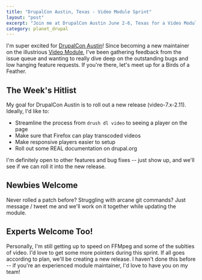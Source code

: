 ```yaml
---
title: "DrupalCon Austin, Texas - Video Module Sprint"
layout: "post"
excerpt: "Join me at DrupalCon Austin June 2-6, Texas for a Video Module \"Birds of a Feather\" sprint on the Video module. See you there!"
category: planet_drupal
---
```

I'm super excited for [DrupalCon Austin](https://austin2014.drupal.org/)! Since becoming a new maintainer on the illustrious [Video Module](http://drupal.org/project/video), I've been gathering feedback from the issue queue and wanting to really dive deep on the outstanding bugs and low hanging feature requests. If you're there, let's meet up for a Birds of a Feather.

## The Week's Hitlist

My goal for DrupalCon Austin is to roll out a new release (video-7.x-2.11). Ideally, I'd like to:

 + Streamline the process from `drush dl video` to seeing a player on the page
 + Make sure that Firefox can play transcoded videos
 + Make responsive players easier to setup
 + Roll out some REAL documentation on drupal.org

I'm definitely open to other features and bug fixes -- just show up, and we'll see if we can roll it into the new release.

## Newbies Welcome

Never rolled a patch before? Struggling with arcane git commands? Just message / tweet me and we'll work on it together while updating the module.

## Experts Welcome Too!

Personally, I'm still getting up to speed on FFMpeg and some of the sublties of video. I'd love to get some more pointers during this sprint. If all goes according to plan, we'll be creating a new release. I haven't done this before -- if you're an experienced module maintainer, I'd love to have you on my team!
